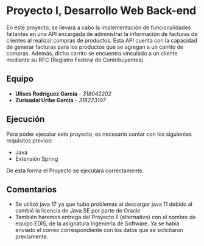 # Proyecto I, Desarrollo Web Back-end  

En este proyecto, se llevará a cabo la implementación de funcionalidades faltantes en una API encargada de administrar la información de facturas de clientes al realizar compras de productos. Esta API cuenta con la capacidad de generar facturas para los productos que se agregan a un carrito de compras. Además, dicho carrito se encuentra vinculado a un cliente mediante su RFC (Registro Federal de Contribuyentes).

## Equipo
*  **Ulises Rodríguez García** - *318042202* 
*  **Zurisadai Uribe García**   - *318223197*   

## Ejecución

Para poder ejecutar este proyecto, es necesario contar con los siguientes requisitos previos:
  * Java 
  * Extensión Spring
  
De esta forma el Proyecto se ejecutará correctamente.
## Comentarios
* Se utilizó java 17 ya que hubo problemas al descargar java 11 debido al cambió la licencia de Java SE por parte de Oracle
* También haremos entrega del Proyecto II (alternativo) con el nombre de equipo EDIS, de la asignatura Ingenieria de Software. Ya se había enviado el correo correspondiente con los datos que se solicitaron previamente.